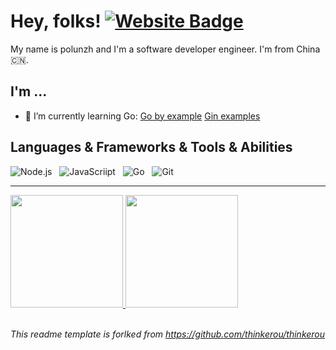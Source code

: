 # Hey, folks! [![Website Badge](https://img.shields.io/badge/website-3b5998?style=flat-square&logo=google-chrome&logoColor=white)](https://polunzh.com/)

My name is polunzh and I'm a software developer engineer. I'm from China 🇨🇳.

## I'm ...

- 🌱 I’m currently learning Go: [Go by example](https://github.com/polunzh/go-by-example) [Gin examples](https://github.com/polunzh/gin-examples)

## Languages & Frameworks & Tools & Abilities

![Node.js](https://img.shields.io/badge/-Node.js-black?logo=Node.js&style=social)&nbsp;&nbsp;
![JavaScriipt](https://img.shields.io/badge/-JavaScript-black?logo=JavaScript&style=social)&nbsp;&nbsp;
![Go](https://img.shields.io/badge/-Go-black?logo=go&style=social)&nbsp;&nbsp;
![Git](https://img.shields.io/badge/-Git-black?logo=git&style=social)&nbsp;&nbsp;

<hr>

<a href="https://github.com/polunzh/github-readme-stats" title="Go to Source">
  <img height=180 src="https://github-readme-stats.vercel.app/api?username=polunzh&show_icons=true&theme=gotham">
</a>
<a href="https://github.com/anuraghazra/github-readme-stats">
  <img height=180 src="https://github-readme-stats.vercel.app/api/top-langs/?username=polunzh&hide=c%23,powershell,java&title_color=2aa889&text_color=99d1ce&icon_color=2bbc8a&bg_color=0c1014&langs_count=8&layout=compact" />
</a>

<br/>
<br/>

*This readme template is forlked from https://github.com/thinkerou/thinkerou*

<!--
**polunzh/polunzh** is a ✨ _special_ ✨ repository because its `README.md` (this file) appears on your GitHub profile.

Here are some ideas to get you started:

- 🔭 I’m currently working on ...
- 👯 I’m looking to collaborate on ...
- 🤔 I’m looking for help with ...
- 💬 Ask me about ...
- 📫 How to reach me: ...
- 😄 Pronouns: ...
- ⚡ Fun fact: ...
-->
